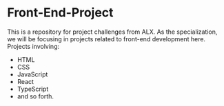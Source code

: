 # Front-End-Project
This is a repository for project challenges from ALX. As the specialization, we will be focusing in projects related to front-end development here.
Projects involving:
- HTML
- CSS
- JavaScript
- React
- TypeScript
- and so forth.
